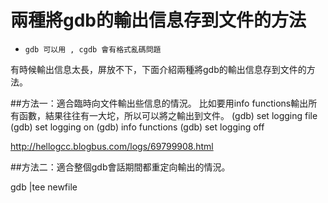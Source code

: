 # 兩種將gdb的輸出信息存到文件的方法


- `gdb 可以用 , cgdb 會有格式亂碼問題`

有時候輸出信息太長，屏放不下，下面介紹兩種將gdb的輸出信息存到文件的方法。

##方法一：適合臨時向文件輸出些信息的情況。
比如要用info functions輸出所有函數，結果往往有一大坨，所以可以將之輸出到文件。
(gdb) set logging file <file name>
(gdb) set logging on
(gdb) info functions
(gdb) set logging off

http://hellogcc.blogbus.com/logs/69799908.html

##方法二：適合整個gdb會話期間都重定向輸出的情況。

gdb |tee newfile 